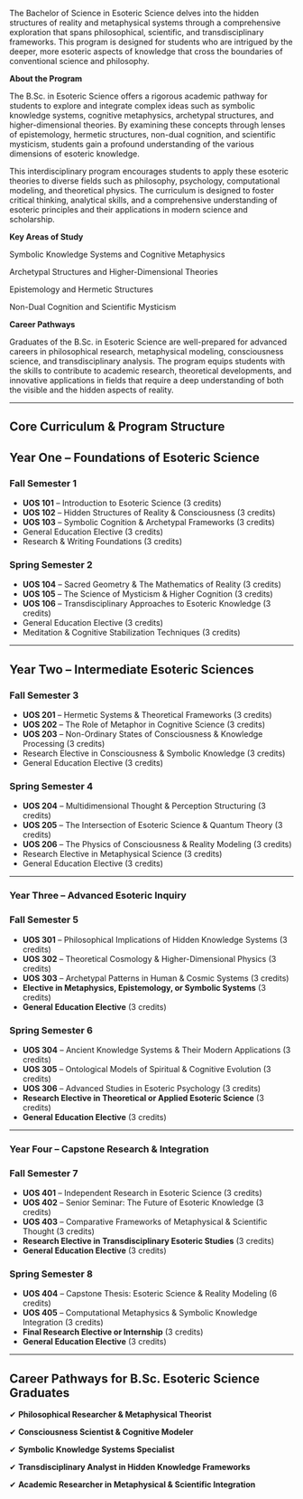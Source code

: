 The Bachelor of Science in Esoteric Science delves into the hidden structures of reality and metaphysical systems through a comprehensive exploration that spans philosophical, scientific, and transdisciplinary frameworks. This program is designed for students who are intrigued by the deeper, more esoteric aspects of knowledge that cross the boundaries of conventional science and philosophy.

**About the Program**

The B.Sc. in Esoteric Science offers a rigorous academic pathway for students to explore and integrate complex ideas such as symbolic knowledge systems, cognitive metaphysics, archetypal structures, and higher-dimensional theories. By examining these concepts through lenses of epistemology, hermetic structures, non-dual cognition, and scientific mysticism, students gain a profound understanding of the various dimensions of esoteric knowledge.

This interdisciplinary program encourages students to apply these esoteric theories to diverse fields such as philosophy, psychology, computational modeling, and theoretical physics. The curriculum is designed to foster critical thinking, analytical skills, and a comprehensive understanding of esoteric principles and their applications in modern science and scholarship.

**Key Areas of Study**

Symbolic Knowledge Systems and Cognitive Metaphysics

Archetypal Structures and Higher-Dimensional Theories

Epistemology and Hermetic Structures

Non-Dual Cognition and Scientific Mysticism

**Career Pathways**

Graduates of the B.Sc. in Esoteric Science are well-prepared for advanced careers in philosophical research, metaphysical modeling, consciousness science, and transdisciplinary analysis. The program equips students with the skills to contribute to academic research, theoretical developments, and innovative applications in fields that require a deep understanding of both the visible and the hidden aspects of reality.

---

## **Core Curriculum & Program Structure**

## **Year One – Foundations of Esoteric Science**

### **Fall Semester 1**

- **UOS 101** – Introduction to Esoteric Science (3 credits)
- **UOS 102** – Hidden Structures of Reality & Consciousness (3 credits)
- **UOS 103** – Symbolic Cognition & Archetypal Frameworks (3 credits)
- General Education Elective (3 credits)
- Research & Writing Foundations (3 credits)

### **Spring Semester 2**

- **UOS 104** – Sacred Geometry & The Mathematics of Reality (3 credits)
- **UOS 105** – The Science of Mysticism & Higher Cognition (3 credits)
- **UOS 106** – Transdisciplinary Approaches to Esoteric Knowledge (3 credits)
- General Education Elective (3 credits)
- Meditation & Cognitive Stabilization Techniques (3 credits)

---

## **Year Two – Intermediate Esoteric Sciences**

### **Fall Semester 3**

- **UOS 201** – Hermetic Systems & Theoretical Frameworks (3 credits)
- **UOS 202** – The Role of Metaphor in Cognitive Science (3 credits)
- **UOS 203** – Non-Ordinary States of Consciousness & Knowledge Processing (3 credits)
- Research Elective in Consciousness & Symbolic Knowledge (3 credits)
- General Education Elective (3 credits)

### **Spring Semester 4**

- **UOS 204** – Multidimensional Thought & Perception Structuring (3 credits)
- **UOS 205** – The Intersection of Esoteric Science & Quantum Theory (3 credits)
- **UOS 206** – The Physics of Consciousness & Reality Modeling (3 credits)
- Research Elective in Metaphysical Science (3 credits)
- General Education Elective (3 credits)

---

### **Year Three – Advanced Esoteric Inquiry**

### **Fall Semester 5**

- **UOS 301** – Philosophical Implications of Hidden Knowledge Systems (3 credits)
- **UOS 302** – Theoretical Cosmology & Higher-Dimensional Physics (3 credits)
- **UOS 303** – Archetypal Patterns in Human & Cosmic Systems (3 credits)
- **Elective in Metaphysics, Epistemology, or Symbolic Systems** (3 credits)
- **General Education Elective** (3 credits)

### **Spring Semester 6**

- **UOS 304** – Ancient Knowledge Systems & Their Modern Applications (3 credits)
- **UOS 305** – Ontological Models of Spiritual & Cognitive Evolution (3 credits)
- **UOS 306** – Advanced Studies in Esoteric Psychology (3 credits)
- **Research Elective in Theoretical or Applied Esoteric Science** (3 credits)
- **General Education Elective** (3 credits)

---

### **Year Four – Capstone Research & Integration**

### **Fall Semester 7**

- **UOS 401** – Independent Research in Esoteric Science (3 credits)
- **UOS 402** – Senior Seminar: The Future of Esoteric Knowledge (3 credits)
- **UOS 403** – Comparative Frameworks of Metaphysical & Scientific Thought (3 credits)
- **Research Elective in Transdisciplinary Esoteric Studies** (3 credits)
- **General Education Elective** (3 credits)

### **Spring Semester 8**

- **UOS 404** – Capstone Thesis: Esoteric Science & Reality Modeling (6 credits)
- **UOS 405** – Computational Metaphysics & Symbolic Knowledge Integration (3 credits)
- **Final Research Elective or Internship** (3 credits)
- **General Education Elective** (3 credits)

---

## **Career Pathways for B.Sc. Esoteric Science Graduates**

✔ **Philosophical Researcher & Metaphysical Theorist**

✔ **Consciousness Scientist & Cognitive Modeler**

✔ **Symbolic Knowledge Systems Specialist**

✔ **Transdisciplinary Analyst in Hidden Knowledge Frameworks**

✔ **Academic Researcher in Metaphysical & Scientific Integration**
